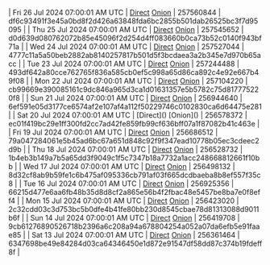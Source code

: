 | Fri 26 Jul 2024 07:00:01 AM UTC | [Direct](https://oshi.at/Ermt) [Onion](http://5ety7tpkim5me6eszuwcje7bmy25pbtrjtue7zkqqgziljwqy3rrikqd.onion/Ermt) | 257560844 | df6c93491f3e45a0bd8f2d426a63848fda6bc2855b501dab26525bc3f7d95095 | 
| Thu 25 Jul 2024 07:00:01 AM UTC | [Direct](https://oshi.at/BAEw) [Onion](http://5ety7tpkim5me6eszuwcje7bmy25pbtrjtue7zkqqgziljwqy3rrikqd.onion/BAEw) | 257545652 | d0d639d080762072b85e45096f2d254d4ff083660b0ca73b52c0140f943bf71a | 
| Wed 24 Jul 2024 07:00:01 AM UTC | [Direct](https://oshi.at/fLVz) [Onion](http://5ety7tpkim5me6eszuwcje7bmy25pbtrjtue7zkqqgziljwqy3rrikqd.onion/fLVz) | 257527044 | 4777c11a5a50beb2882ab8140257817b501d5f3bcdaea3a2b345e7d970b65acc | 
| Tue 23 Jul 2024 07:00:01 AM UTC | [Direct](https://oshi.at/XsyH) [Onion](http://5ety7tpkim5me6eszuwcje7bmy25pbtrjtue7zkqqgziljwqy3rrikqd.onion/XsyH) | 257244488 | 493df642a80cce762765f836a585cb0ef5c998a65d86ca892c4e92e667b49f08 | 
| Mon 22 Jul 2024 07:00:01 AM UTC | [Direct](https://oshi.at/LvuT) [Onion](http://5ety7tpkim5me6eszuwcje7bmy25pbtrjtue7zkqqgziljwqy3rrikqd.onion/LvuT) | 257104220 | cb99669e390085161c9dc846a965d3ca1d01631357e5b5782c75d817775220f8 | 
| Sun 21 Jul 2024 07:00:01 AM UTC | [Direct](https://oshi.at/ZtDQ) [Onion](http://5ety7tpkim5me6eszuwcje7bmy25pbtrjtue7zkqqgziljwqy3rrikqd.onion/ZtDQ) | 256944640 | 6ef591e05d3177ce6574af2e107af4a112f50229746c0102830ca6d64475e281 | 
| Sat 20 Jul 2024 07:00:01 AM UTC | [Direct](</body></html>) [Onion](</body></html>) | 256578372 | ec01f419bc29e1ff300fd2cc7ad42fe859fb99cf636bff07a1f87082b41c463e | 
| Fri 19 Jul 2024 07:00:01 AM UTC | [Direct](https://oshi.at/LnXJ) [Onion](http://5ety7tpkim5me6eszuwcje7bmy25pbtrjtue7zkqqgziljwqy3rrikqd.onion/LnXJ) | 256686512 | 79a047284061e5b45ad6bc67a651d848c92f9f347ead10778b05ec3cdeec2d9b | 
| Thu 18 Jul 2024 07:00:01 AM UTC | [Direct](https://oshi.at/UCZp) [Onion](http://5ety7tpkim5me6eszuwcje7bmy25pbtrjtue7zkqqgziljwqy3rrikqd.onion/UCZp) | 256528732 | 1b4eb3b149a7b5a65dd3f9049c1f5c7347b18a7732a1acc248668812661f10bb | 
| Wed 17 Jul 2024 07:00:01 AM UTC | [Direct](https://oshi.at/remY) [Onion](http://5ety7tpkim5me6eszuwcje7bmy25pbtrjtue7zkqqgziljwqy3rrikqd.onion/remY) | 256498132 | 8d32cf8ab9b59fe1c6b475af095336cb791af03f665dcdbaeba8b8ef557f35c8 | 
| Tue 16 Jul 2024 07:00:01 AM UTC | [Direct](https://oshi.at/YQhX) [Onion](http://5ety7tpkim5me6eszuwcje7bmy25pbtrjtue7zkqqgziljwqy3rrikqd.onion/YQhX) | 256925356 | 66215d477e6aa6fb48b35d8d8cf2a865e56b4f2fbac48e5457be8ba7e0f8eff4 | 
| Mon 15 Jul 2024 07:00:01 AM UTC | [Direct]() [Onion]() | 256423020 | 2c32cdd03c3d753bc5b0dfe4b41fe80bb230d8545cbae78d81313088d9011b6f | 
| Sun 14 Jul 2024 07:00:01 AM UTC | [Direct]() [Onion]() | 256419708 | 9cb61276890526718b2396a6c208a94a678804254a052a07da6efb5e91faae85 | 
| Sat 13 Jul 2024 07:00:01 AM UTC | [Direct](<html>) [Onion]() | 256361464 | 6347698be49e84284d03ca64346450e1d872e91547df58dd87c374b19fdeff8f | 
